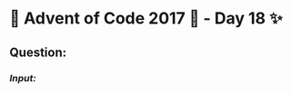 # :christmas_tree: Advent of Code 2017 :christmas_tree: - Day 18 :sparkles:
## Question: 
>
>
>

### *Input:*

>
>
>
